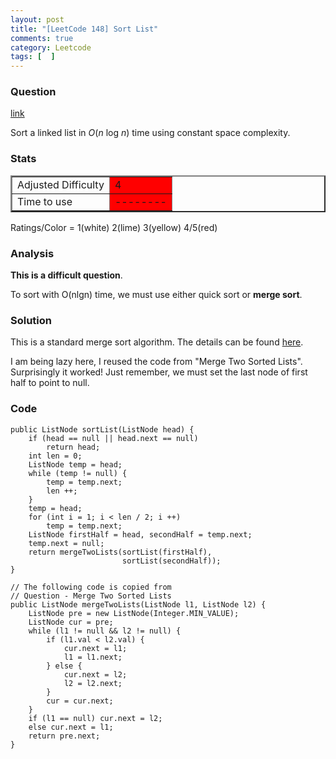 ```yaml
---
layout: post
title: "[LeetCode 148] Sort List"
comments: true
category: Leetcode
tags: [  ]
---
```



### Question 
[link](https://oj.leetcode.com/problems/sort-list/)

<div class="question-content bg-color bg-img font-color">
            <p class="font-color"></p><p class="font-color">Sort a linked list in <i>O</i>(<i>n</i> log <i>n</i>) time using constant space complexity.</p><p class="font-color"></p>
          </div>

### Stats
<table border="2">
	<tr>
		<td>Adjusted Difficulty</td>
		<td bgcolor="red">4</td>
	</tr>
	<tr>
		<td>Time to use</td>
		<td bgcolor="red">--------</td>
	</tr>
</table>

Ratings/Color = 1(white) 2(lime) 3(yellow) 4/5(red)

### Analysis

__This is a difficult question__. 

To sort with O(nlgn) time, we must use either quick sort or __merge sort__. 

### Solution

This is a standard merge sort algorithm. The details can be found [here](http://www.programcreek.com/2012/11/leetcode-solution-merge-sort-linkedlist-in-java/). 

I am being lazy here, I reused the code from "Merge Two Sorted Lists". Surprisingly it worked! Just remember, we must set the last node of first half to point to null.

### Code

    public ListNode sortList(ListNode head) {
        if (head == null || head.next == null) 
            return head;
        int len = 0;
        ListNode temp = head;
        while (temp != null) {
            temp = temp.next;
            len ++;
        }
        temp = head;
        for (int i = 1; i < len / 2; i ++)
            temp = temp.next;
        ListNode firstHalf = head, secondHalf = temp.next;
        temp.next = null;
        return mergeTwoLists(sortList(firstHalf), 
                             sortList(secondHalf));
    }
    
    // The following code is copied from
    // Question - Merge Two Sorted Lists
    public ListNode mergeTwoLists(ListNode l1, ListNode l2) {
        ListNode pre = new ListNode(Integer.MIN_VALUE);
        ListNode cur = pre;
        while (l1 != null && l2 != null) {
            if (l1.val < l2.val) {
                cur.next = l1;
                l1 = l1.next;
            } else {
                cur.next = l2;
                l2 = l2.next;
            }
            cur = cur.next;
        }
        if (l1 == null) cur.next = l2;
        else cur.next = l1;
        return pre.next;
    }
